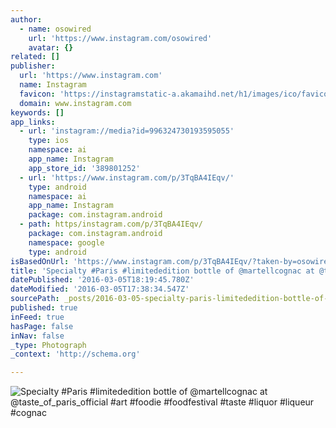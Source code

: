 ```yaml
---
author:
  - name: osowired
    url: 'https://www.instagram.com/osowired'
    avatar: {}
related: []
publisher:
  url: 'https://www.instagram.com'
  name: Instagram
  favicon: 'https://instagramstatic-a.akamaihd.net/h1/images/ico/favicon.ico/7cdab0872b15.ico'
  domain: www.instagram.com
keywords: []
app_links:
  - url: 'instagram://media?id=996324730193595055'
    type: ios
    namespace: ai
    app_name: Instagram
    app_store_id: '389801252'
  - url: 'https://www.instagram.com/p/3TqBA4IEqv/'
    type: android
    namespace: ai
    app_name: Instagram
    package: com.instagram.android
  - path: https/instagram.com/p/3TqBA4IEqv/
    package: com.instagram.android
    namespace: google
    type: android
isBasedOnUrl: 'https://www.instagram.com/p/3TqBA4IEqv/?taken-by=osowired'
title: 'Specialty #Paris #limitededition bottle of @martellcognac at @taste_of_paris_official #art #foodie #foodfestival #taste #liquor #liqueur #cognac'
datePublished: '2016-03-05T18:19:45.780Z'
dateModified: '2016-03-05T17:38:34.547Z'
sourcePath: _posts/2016-03-05-specialty-paris-limitededition-bottle-of-martellcognac-at.md
published: true
inFeed: true
hasPage: false
inNav: false
_type: Photograph
_context: 'http://schema.org'

---
```

![Specialty &num;Paris &num;limitededition bottle of &commat;martellcognac at &commat;taste&lowbar;of&lowbar;paris&lowbar;official &num;art &num;foodie &num;foodfestival &num;taste &num;liquor &num;liqueur &num;cognac](https://scontent.cdninstagram.com/t51.2885-15/e15/11335845_1456826164630845_1545361264_n.jpg?ig_cache_key=OTk2MzI0NzMwMTkzNTk1MDU1.2)